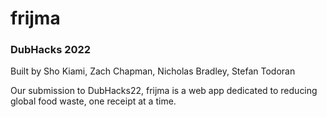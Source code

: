# frijma
### DubHacks 2022
Built by Sho Kiami, Zach Chapman, Nicholas Bradley, Stefan Todoran

Our submission to DubHacks22, frijma is a web app dedicated to reducing global food waste, one receipt at a time.